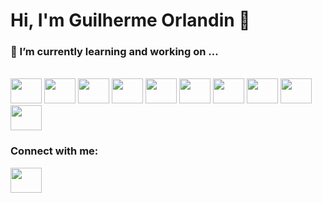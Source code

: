 # Hi, I'm Guilherme Orlandin 👋

### 🌱 I’m currently learning and working on ...
<div style="display: inline_block"><br>
    <img height="40" width="50" src="https://cdn.jsdelivr.net/gh/devicons/devicon@latest/icons/react/react-original.svg" />
    <img height="40" width="50" src="https://cdn.jsdelivr.net/gh/devicons/devicon@latest/icons/nodejs/nodejs-original-wordmark.svg" />  
    <img height="40" width="50" src="https://cdn.jsdelivr.net/gh/devicons/devicon@latest/icons/nextjs/nextjs-original-wordmark.svg" />
    <img height="40" width="50" src="https://cdn.jsdelivr.net/gh/devicons/devicon@latest/icons/javascript/javascript-original.svg" />
    <img height="40" width="50" src="https://cdn.jsdelivr.net/gh/devicons/devicon@latest/icons/nestjs/nestjs-original.svg" />
    <img height="40" width="50" src="https://cdn.jsdelivr.net/gh/devicons/devicon@latest/icons/typescript/typescript-original.svg" />
    <img height="40" width="50" src="https://cdn.jsdelivr.net/gh/devicons/devicon@latest/icons/html5/html5-original-wordmark.svg" />
    <img height="40" width="50" src="https://cdn.jsdelivr.net/gh/devicons/devicon@latest/icons/css3/css3-original-wordmark.svg" />  
    <img height="40" width="50"src="https://cdn.jsdelivr.net/gh/devicons/devicon@latest/icons/prisma/prisma-original-wordmark.svg" />
    <img height="40" width="50" src="https://cdn.jsdelivr.net/gh/devicons/devicon@latest/icons/docker/docker-original-wordmark.svg" />    
 </div>

### Connect with me:
<a href="https://www.linkedin.com/in/guilherme-orlandin-580299142/" >
    <img height="40" width="50" src="https://cdn.jsdelivr.net/gh/devicons/devicon@latest/icons/linkedin/linkedin-original.svg" />
</a>

